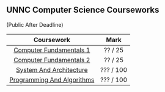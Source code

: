 ## UNNC Computer Science Courseworks
(Public After Deadline)


| Coursework | Mark |
| :------: | :------: |
| [Computer Fundamentals 1](https://github.com/imaginebreake/Academic-Courseworks-Public/tree/master/cf_cw1) | ?? / 25 |
| [Computer Fundamentals 2](https://github.com/imaginebreake/Academic-Courseworks-Public/tree/master/cf_cw2) | ?? / 25 |
| [System And Architecture](https://github.com/imaginebreake/Academic-Courseworks-Public/tree/master/sys_arch_cw) | ??? / 100 |
| [Programming And Algorithms](https://github.com/imaginebreake/Academic-Courseworks-Public/tree/master/pga_cw4) | ??? / 100 |
